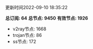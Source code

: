 更新时间2022-09-10 18:35:22

**总订阅: 64**
**总节点: 9450**
**有效节点: 1926**
- v2ray节点: 1668
- trojan节点: 86
- ss节点: 172
